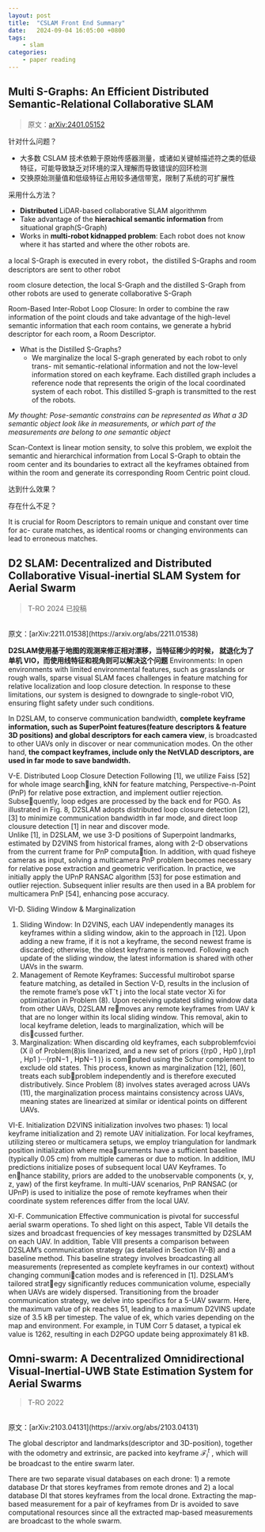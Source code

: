 ```yaml
---
layout: post
title:  "CSLAM Front End Summary"
date:   2024-09-04 16:05:00 +0800
tags: 
    - slam
categories:
    - paper reading
---
```



## Multi S-Graphs: An Efficient Distributed Semantic-Relational Collaborative SLAM
> 原文：[arXiv:2401.05152](https://arxiv.org/abs/2401.05152)


针对什么问题？

- 大多数 CSLAM 技术依赖于原始传感器测量，或诸如关键帧描述符之类的低级特征，可能导致缺乏对环境的深入理解而导致错误的回环检测
- 交换原始测量值和低级特征占用较多通信带宽，限制了系统的可扩展性

采用什么方法？

- **Distributed** LiDAR-based collaborative SLAM algorithmm
- Take advantage of the **hierachical semantic information** from situational graph(S-Graph)
- Works in **multi-robot kidnapped problem**: Each robot does not know where it has started and where the other robots are.

a local S-Graph is executed in every robot，the distilled S-Graphs and room descriptors are sent to other robot

room closure detection, the local S-Graph and the distilled S-Graph from other robots are used to generate collaborative S-Graph

Room-Based Inter-Robot Loop Closure: In order to combine the raw
information of the point clouds and take advantage of the
high-level semantic information that each room contains,
we generate a hybrid descriptor for each room, a Room
Descriptor. 

- What is the Distilled S-Graphs?
    - We marginalize
the local S-graph generated by each robot to only trans-
mit semantic-relational information and not the low-level
information stored on each keyframe. Each distilled graph
includes a reference node that represents the origin of the
local coordinated system of each robot. This distilled S-graph
is transmitted to the rest of the robots.

*My thought: Pose-semantic constrains can be represented as What a 3D semantic object look like in measurements, 
or which part of the measurements are belong to one semantic object*

Scan-Context is linear motion sensity, to solve this problem, we exploit the semantic and hierarchical
information from Local S-Graph to obtain the room center
and its boundaries to extract all the keyframes obtained
from within the room and generate its corresponding Room
Centric point cloud.

达到什么效果？



存在什么不足？

 It is crucial for Room
Descriptors to remain unique and constant over time for ac-
curate matches, as identical rooms or changing environments
can lead to erroneous matches.

## D2 SLAM: Decentralized and Distributed Collaborative Visual-inertial SLAM System for Aerial Swarm

> T-RO 2024 已投稿
<br>
原文：[arXiv:2211.01538](https://arxiv.org/abs/2211.01538)

**D2SLAM使用基于地图的观测来修正相对漂移，当特征稀少的时候，
就退化为了单机 VIO，而使用线特征和视角则可以解决这个问题** Environments: In open environments with limited environmental features, such as grasslands or rough walls, sparse
visual SLAM faces challenges in feature matching for relative
localization and loop closure detection. In response to these
limitations, our system is designed to downgrade to single-robot
VIO, ensuring flight safety under such conditions.

In D2SLAM, to conserve communication bandwidth, **complete keyframe information, such as SuperPoint features(feature descriptors & feature 3D positions) and
global descriptors for each camera view**, is broadcasted to other
UAVs only in discover or near communication modes. On the
other hand, **the compact keyframes, include only the NetVLAD
descriptors, are used in far mode to save bandwidth.**



V-E. Distributed Loop Closure Detection
Following [1], we utilize Faiss [52] for whole image searching, kNN for feature matching, Perspective-n-Point (PnP) for
relative pose extraction, and implement outlier rejection. Subsequently, loop edges are processed by the back end for PGO. As
illustrated in Fig. 8, D2SLAM adopts distributed loop closure
detection [2], [3] to minimize communication bandwidth in far
mode, and direct loop clousure detection [1] in near and discover
mode.<br>
Unlike [1], in D2SLAM, we use 3-D positions of Superpoint
landmarks, estimated by D2VINS from historical frames, along
with 2-D observations from the current frame for PnP computation. In addition, with quad fisheye cameras as input, solving a
multicamera PnP problem becomes necessary for relative pose
extraction and geometric verification. In practice, we initially
apply the UPnP RANSAC algorithm [53] for pose estimation
and outlier rejection. Subsequent inlier results are then used in a
BA problem for multicamera PnP [54], enhancing pose accuracy.


VI-D. Sliding Window & Marginalization
1) Sliding Window: In D2VINS, each UAV independently
manages its keyframes within a sliding window, akin to the
approach in [12]. Upon adding a new frame, if it is not a
keyframe, the second newest frame is discarded; otherwise, the
oldest keyframe is removed. Following each update of the sliding
window, the latest information is shared with other UAVs in the
swarm.
2) Management of Remote Keyframes: Successful multirobot sparse feature matching, as detailed in Section V-D, results
in the inclusion of the remote frame’s pose vkTˆt
j into the local
state vector Xi for optimization in Problem (8). Upon receiving
updated sliding window data from other UAVs, D2SLAM removes any remote keyframes from UAV k that are no longer
within its local sliding window. This removal, akin to local
keyframe deletion, leads to marginalization, which will be discussed further.
3) Marginalization: When discarding old keyframes, each
subproblemfcvioi (X i) of Problem(8)is linearized, and a new set
of priors {(rp0 , Hp0 ),(rp1 , Hp1 )···(rpN−1 , HpN−1 )} is computed using the Schur complement to exclude old states. This
process, known as marginalization [12], [60], treats each subproblem independently and is therefore executed distributively.
Since Problem (8) involves states averaged across UAVs (11),
the marginalization process maintains consistency across UAVs,
meaning states are linearized at similar or identical points on
different UAVs.

VI-E. Initialization
D2VINS initialization involves two phases: 1) local keyframe
initialization and 2) remote UAV initialization. For local
keyframes, utilizing stereo or multicamera setups, we employ
triangulation for landmark position initialization where measurements have a sufficient baseline (typically 0.05 cm) from
multiple cameras or due to motion. In addition, IMU predictions
initialize poses of subsequent local UAV Keyframes. To enhance stability, priors are added to the unobservable components
(x, y, z, yaw) of the first keyframe. In multi-UAV scenarios, PnP
RANSAC (or UPnP) is used to initialize the pose of remote
keyframes when their coordinate system references differ from
the local UAV.


XI-F. Communication
Effective communication is pivotal for successful aerial
swarm operations. To shed light on this aspect, Table VII details
the sizes and broadcast frequencies of key messages transmitted
by D2SLAM on each UAV. In addition, Table VIII presents a
comparison between D2SLAM’s communication strategy (as
detailed in Section IV-B) and a baseline method. This baseline
strategy involves broadcasting all measurements (represented as
complete keyframes in our context) without changing communication modes and is referenced in [1]. D2SLAM’s tailored strategy significantly reduces communication volume, especially
when UAVs are widely dispersed.
Transitioning from the broader communication strategy, we
delve into specifics for a 5-UAV swarm. Here, the maximum
value of pk reaches 51, leading to a maximum D2VINS update
size of 3.5 kB per timestep. The value of ek, which varies
depending on the map and environment. For example, in TUM
Corr 5 dataset, a typical ek value is 1262, resulting in each
D2PGO update being approximately 81 kB.


## Omni-swarm: A Decentralized Omnidirectional Visual-Inertial-UWB State Estimation System for Aerial Swarms

> T-RO 2022
<br>
原文：[arXiv:2103.04131](https://arxiv.org/abs/2103.04131)


The global descriptor and landmarks(descriptor and 3D-position), together with the odometry and extrinsic, are packed into keyframe $\mathcal{F}^t_i$ , which will be broadcast to the entire swarm later.


There
are two separate visual databases on each drone: 1) a remote
database Dr that stores keyframes from remote drones and 2)
a local database Dl that stores keyframes from the local drone.
Extracting the map-based measurement for a pair of keyframes
from Dr is avoided to save computational resources since all the
extracted map-based measurements are broadcast to the whole
swarm.